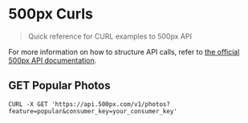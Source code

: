 # 500px Curls
> Quick reference for CURL examples to 500px API

For more information on how to structure API calls, refer to [the official 500px API documentation](https://github.com/500px/api-documentation).


## GET Popular Photos

```
CURL -X GET 'https://api.500px.com/v1/photos?feature=popular&consumer_key=your_consumer_key'
```
